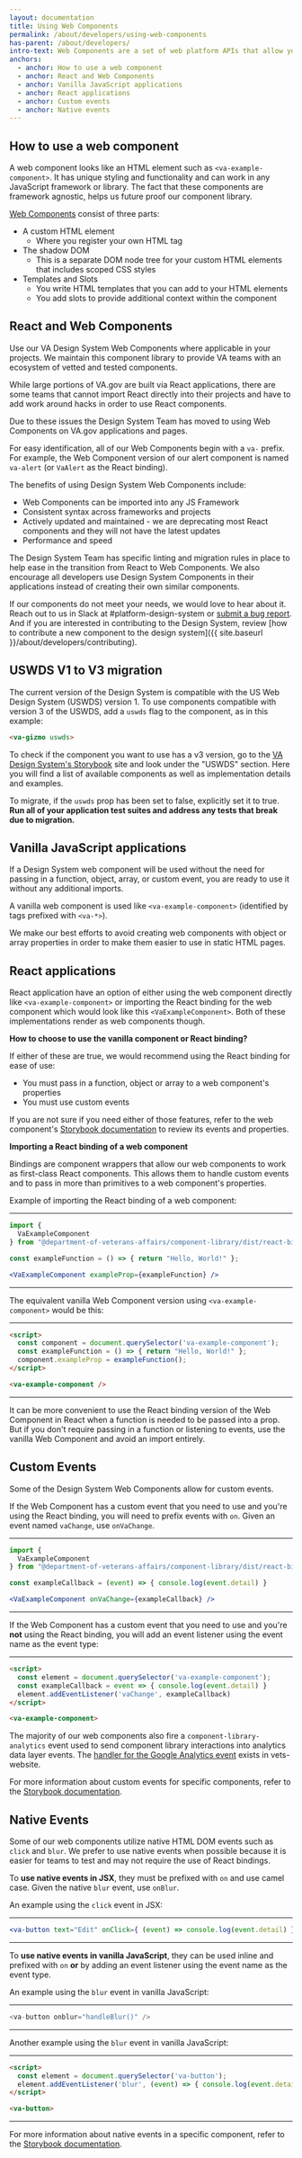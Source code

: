 ```yaml
---
layout: documentation
title: Using Web Components
permalink: /about/developers/using-web-components
has-parent: /about/developers/
intro-text: Web Components are a set of web platform APIs that allow you to create new custom, reusable, encapsulated HTML tags to use in web pages and web apps.
anchors:
  - anchor: How to use a web component
  - anchor: React and Web Components
  - anchor: Vanilla JavaScript applications
  - anchor: React applications
  - anchor: Custom events
  - anchor: Native events
---
```


## How to use a web component

A web component looks like an HTML element such as `<va-example-component>`. It has unique styling and functionality and can work in any JavaScript framework or library. The fact that these components are framework agnostic, helps us future proof our component library.

[Web Components](https://developer.mozilla.org/en-US/docs/Web/API/Web_components) consist of three parts:
* A custom HTML element
  * Where you register your own HTML tag
* The shadow DOM
  * This is a separate DOM node tree for your custom HTML elements that includes scoped CSS styles
* Templates and Slots
  * You write HTML templates that you can add to your HTML elements
  * You add slots to provide additional context within the component

## React and Web Components

Use our VA Design System Web Components where applicable in your projects. We maintain this component library to provide VA teams with an ecosystem of vetted and tested components.

While large portions of VA.gov are built via React applications, there are some teams that cannot import React directly into their projects and have to add work around hacks in order to use React components.

Due to these issues the Design System Team has moved to using Web Components on VA.gov applications and pages.

For easy identification, all of our Web Components begin with a `va-` prefix. For example, the Web Component version of our alert component is named `va-alert` (or `VaAlert` as the React binding).

The benefits of using Design System Web Components include:

* Web Components can be imported into any JS Framework
* Consistent syntax across frameworks and projects
* Actively updated and maintained - we are deprecating most React components and they will not have the latest updates
* Performance and speed

The Design System Team has specific linting and migration rules in place to help ease in the transition from React to Web Components. We also encourage all developers use Design System Components in their applications instead of creating their own similar components.

If our components do not meet your needs, we would love to hear about it. Reach out to us in Slack at #platform-design-system or [submit a bug report](https://github.com/department-of-veterans-affairs/vets-design-system-documentation/issues/new/choose). And if you are interested in contributing to the Design System, review [how to contribute a new component to the design system]({{ site.baseurl }}/about/developers/contributing).

## USWDS V1 to V3 migration

The current version of the Design System is compatible with the US Web Design System (USWDS) version 1. To use components compatible with version 3 of the USWDS, add a `uswds` flag to the component, as in this example:

```html
<va-gizmo uswds>
```

To check if the component you want to use has a v3 version, go to the [VA Design System's Storybook](https://design.va.gov/storybook/?path=/docs/uswds-va-additional-info--default) site and look under the "USWDS" section. Here you will find a list of available components as well as implementation details and examples.

To migrate, if the `uswds` prop has been set to false, explicitly set it to true. **Run all of your application test suites and address any tests that break due to migration.**

## Vanilla JavaScript applications

If a Design System web component will be used without the need for passing in a function, object, array, or custom event, you are ready to use it without any additional imports.

A vanilla web component is used like `<va-example-component>` (identified by tags prefixed with `<va-*>`).

We make our best efforts to avoid creating web components with object or array properties in order to make them easier to use in static HTML pages.


## React applications

React application have an option of either using the web component directly like `<va-example-component>` or importing the React binding for the web component which would look like this `<VaExampleComponent>`. Both of these implementations render as web components though.

**How to choose to use the vanilla component or React binding?**

If either of these are true, we would recommend using the React binding for ease of use:

- You must pass in a function, object or array to a web component's properties
- You must use custom events

If you are not sure if you need either of those features, refer to the web component's [Storybook documentation](https://design.va.gov/storybook/?path=/docs/about-introduction--page) to review its events and properties.

**Importing a React binding of a web component**

Bindings are component wrappers that allow our web components to work as first-class React components. This allows them to handle custom events and to pass in more than primitives to a web component's properties.

Example of importing the React binding of a web component:

<hr>

```jsx
import {
  VaExampleComponent
} from "@department-of-veterans-affairs/component-library/dist/react-bindings";

const exampleFunction = () => { return "Hello, World!" };

<VaExampleComponent exampleProp={exampleFunction} />
```

<hr>

The equivalent vanilla Web Component version using `<va-example-component>` would be this:

<hr>

```html
<script>
  const component = document.querySelector('va-example-component');
  const exampleFunction = () => { return "Hello, World!" };
  component.exampleProp = exampleFunction();
</script>

<va-example-component />
```

<hr>

It can be more convenient to use the React binding version of the Web Component in React when a function is needed to be passed into a prop. But if you don't require passing in a function or listening to events, use the vanilla Web Component and avoid an import entirely.

## Custom Events

Some of the Design System Web Components allow for custom events.

If the Web Component has a custom event that you need to use and you're using the React binding, you will need to prefix events with `on`. Given an event named `vaChange`, use `onVaChange`.

<hr>

```jsx
import {
  VaExampleComponent
} from "@department-of-veterans-affairs/component-library/dist/react-bindings";

const exampleCallback = (event) => { console.log(event.detail) }

<VaExampleComponent onVaChange={exampleCallback} />
```

<hr>

If the Web Component has a custom event that you need to use and you're **not** using the React binding, you will add an event listener using the event name as the event type:

<hr>

```html
<script>
  const element = document.querySelector('va-example-component');
  const exampleCallback = event => { console.log(event.detail) }
  element.addEventListener('vaChange', exampleCallback)
</script>

<va-example-component>
```


The majority of our web components also fire a `component-library-analytics` event used to send component library interactions into analytics data layer events. The [handler for the Google Analytics event](https://github.com/department-of-veterans-affairs/vets-website/blob/main/src/platform/site-wide/component-library-analytics-setup.js) exists in vets-website.

For more information about custom events for specific components, refer to the [Storybook documentation](https://design.va.gov/storybook/?path=/docs/about-introduction--page).

## Native Events

Some of our web components utilize native HTML DOM events such as `click` and `blur`. We prefer to use native events when possible because it is easier for teams to test and may not require the use of React bindings.

To **use native events in JSX**, they must be prefixed with `on` and use camel case. Given the native `blur` event, use `onBlur`.


An example using the `click` event in JSX:

<hr>

```jsx
<va-button text="Edit" onClick={ (event) => console.log(event.detail) } />
```

<hr>

To **use native events in vanilla JavaScript**, they can be used inline and prefixed with `on` **or** by adding an event listener using the event name as the event type.

An example using the `blur` event in vanilla JavaScript:

<hr>

```js
<va-button onblur="handleBlur()" />
```

<hr>

Another example using the `blur` event in vanilla JavaScript:

<hr>

```html
<script>
  const element = document.querySelector('va-button');
  element.addEventListener('blur', (event) => { console.log(event.detail) })
</script>

<va-button>
```

<hr>

For more information about native events in a specific component, refer to the [Storybook documentation](https://design.va.gov/storybook/?path=/docs/about-introduction--page).
